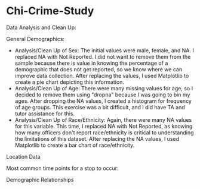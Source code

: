 # Chi-Crime-Study

Data Analysis and Clean Up:

General Demographics:
- Analysis/Clean Up of Sex: The initial values were male, female, and NA. I replaced NA with Not Reported. I did not want to remove them from the sample because there is value in knowing the percentage of a demographic that does not get reported, so we know where we can improve data collection. After replacing the values, I used Matplotlib to create a pie chart depicting this information.
- Analysis/Clean Up of Age: There were many missing values for age, so I decided to remove them using "dropna" because I was going to bin my ages. After dropping the NA values, I created a histogram for frequency of age groups. This exercise was a bit difficult, and I did have TA and tutor assistance for this.
- Analysis/Clean Up of Race/Ethnicity: Again, there were many NA values for this variable. This time, I replaced NA with Not Reported, as knowing how many officers don't report race/ethnicity is critical to understanding the limitations of this dataset. After replacing the NA values, I used Matplotlib to create a bar chart of race/ethnicity.

Location Data


Most common time points for a stop to occur:


Demographic Relationships